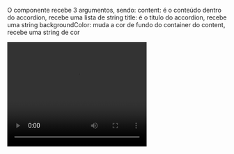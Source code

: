 O componente recebe 3 argumentos, sendo:
content: é o conteúdo dentro do accordion, recebe uma lista de string
title: é o titulo do accordion, recebe uma string
backgroundColor: muda a cor de fundo do container do content, recebe uma string de cor

<video width="320" height="240" controls>
  <source src="./accordion.mp4" type="video/mp4">
  Your browser does not support the video tag.
</video>
